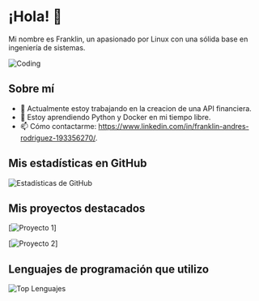 # ¡Hola! 👋

Mi nombre es Franklin, un apasionado por Linux con una sólida base en ingeniería de sistemas.

![Coding](https://media.giphy.com/media/xT9IgzoKnwFNmISR8I/giphy.gif)

## Sobre mí

- 🔭 Actualmente estoy trabajando en la creacion de una API financiera.
- 🌱 Estoy aprendiendo Python y Docker en mi tiempo libre.
- 📫 Cómo contactarme: https://www.linkedin.com/in/franklin-andres-rodriguez-193356270/.

## Mis estadísticas en GitHub

![Estadísticas de GitHub](https://github-readme-stats.vercel.app/api?username=TuNombreDeUsuario&show_icons=true&theme=radical)

## Mis proyectos destacados

[![Proyecto 1](https://github.com/GrownLinux/INDUSTRIA-DOWJONES)] 

[![Proyecto 2](https://github.com/GrownLinux/Docker-PlayonLinux)]

## Lenguajes de programación que utilizo

![Top Lenguajes](https://github-readme-stats.vercel.app/api/top-python/?username=Franklin&layout=compact&theme=radical)

